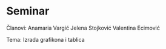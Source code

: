 # Seminar

Članovi:
Anamaria Vargić
Jelena Stojković
Valentina Ecimović

Tema: Izrada grafikona i tablica
